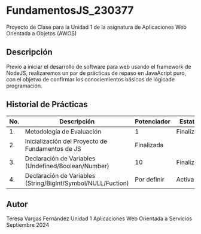 # FundamentosJS_230377
Proyecto de Clase para la Unidad 1 de la asignatura de Aplicaciones Web Orientada a Objetos (AWOS)


## Descripción 

Previo a iniciar el desarrollo de software para web usando el framework de NodeJS, realizaremos un par de prácticas de repaso en JavaAcript puro, con el objetvo de confirmar los conociemientos básicos de lógicade programación.


## Historial de Prácticas 

|No.|Descripción|Potenciador|Estatus|
|--|--|--|--|
|1.|Metodología de Evaluación|1|Finalizada |
|2.|Inicialización del Proyecto de Fundamentos de JS| Finalizada|
|3.|Declaración de Variables (Undefined/Boolean/Number)|10|Finalizada|
|4.|Declaración de Variables (String/BigInt/Symbol/NULL/Fuction)|Por definir|Activa|

## Autor
Teresa Vargas Fernández 
Unidad 1
Aplicaciones Web Orientada a Servicios
Septiembre 2024
